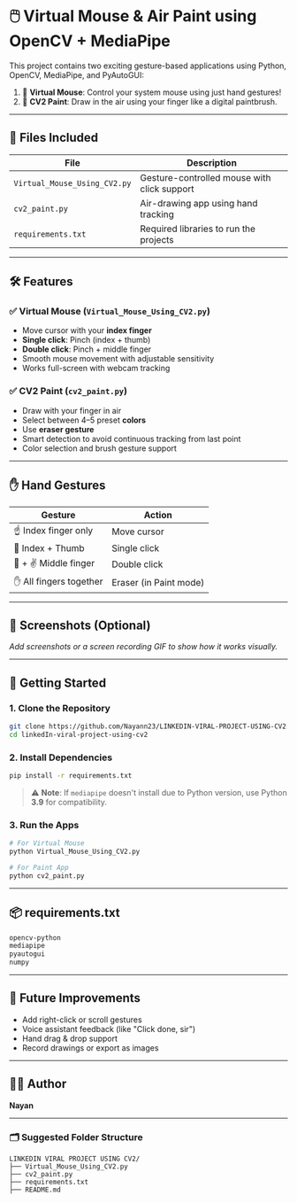 # 🖱️ Virtual Mouse & Air Paint using OpenCV + MediaPipe

This project contains two exciting gesture-based applications using Python, OpenCV, MediaPipe, and PyAutoGUI:

1. 🎯 **Virtual Mouse**: Control your system mouse using just hand gestures!
2. 🎨 **CV2 Paint**: Draw in the air using your finger like a digital paintbrush.

---

## 📁 Files Included

| File                          | Description                                  |
|-------------------------------|----------------------------------------------|
| `Virtual_Mouse_Using_CV2.py` | Gesture-controlled mouse with click support  |
| `cv2_paint.py`               | Air-drawing app using hand tracking          |
| `requirements.txt`           | Required libraries to run the projects       |

---

## 🛠️ Features

### ✅ Virtual Mouse (`Virtual_Mouse_Using_CV2.py`)
- Move cursor with your **index finger**
- **Single click**: Pinch (index + thumb)
- **Double click**: Pinch + middle finger
- Smooth mouse movement with adjustable sensitivity
- Works full-screen with webcam tracking

### ✅ CV2 Paint (`cv2_paint.py`)
- Draw with your finger in air
- Select between 4–5 preset **colors**
- Use **eraser gesture**
- Smart detection to avoid continuous tracking from last point
- Color selection and brush gesture support

---

## ✋ Hand Gestures

| Gesture                       | Action                  |
|------------------------------|--------------------------|
| ☝️ Index finger only         | Move cursor              |
| 🤏 Index + Thumb             | Single click             |
| 🤏 + ✌️ Middle finger        | Double click             |
| ✋ All fingers together      | Eraser (in Paint mode)   |

---

## 📸 Screenshots (Optional)
_Add screenshots or a screen recording GIF to show how it works visually._

---

## 🚀 Getting Started

### 1. Clone the Repository
```bash
git clone https://github.com/Nayann23/LINKEDIN-VIRAL-PROJECT-USING-CV2.git
cd linkedIn-viral-project-using-cv2
```

### 2. Install Dependencies
```bash
pip install -r requirements.txt
```

> ⚠️ **Note**: If `mediapipe` doesn't install due to Python version, use Python **3.9** for compatibility.

### 3. Run the Apps
```bash
# For Virtual Mouse
python Virtual_Mouse_Using_CV2.py

# For Paint App
python cv2_paint.py
```

---

## 📦 requirements.txt

```txt
opencv-python
mediapipe
pyautogui
numpy
```

---

## 🧠 Future Improvements

- Add right-click or scroll gestures  
- Voice assistant feedback (like "Click done, sir")  
- Hand drag & drop support  
- Record drawings or export as images  

---

## 👨‍💻 Author

**Nayan**  

---

### 🗂️ Suggested Folder Structure

```
LINKEDIN VIRAL PROJECT USING CV2/
├── Virtual_Mouse_Using_CV2.py
├── cv2_paint.py
├── requirements.txt
├── README.md

```

